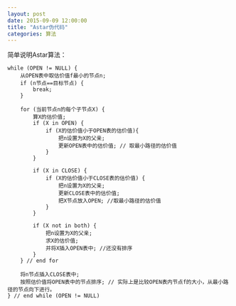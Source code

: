 ```yaml
---
layout: post
date: 2015-09-09 12:00:00
title: "Astar伪代码"
categories: 算法
---
```


简单说明Astar算法：

	while (OPEN != NULL) {
		从OPEN表中取估价值f最小的节点n;
		if (n节点==目标节点) {
			break;
		}

		for (当前节点n的每个子节点X) {
			算X的估价值;
			if (X in OPEN) {
				if (X的估价值小于OPEN表的估价值){
					把n设置为X的父亲;
					更新OPEN表中的估价值; // 取最小路径的估价值
				}
			}

			if (X in CLOSE) {
				if (X的估价值小于CLOSE表的估价值) {
					把n设置为X的父亲;
					更新CLOSE表中的估价值;
					把X节点放入OPEN; //取最小路径的估价值
				}
			}

			if (X not in both) {
				把n设置为X的父亲;
				求X的估价值;
				并将X插入OPEN表中; //还没有排序
			}
		} // end for

		将n节点插入CLOSE表中;
		按照估价值将OPEN表中的节点排序; // 实际上是比较OPEN表内节点f的大小，从最小路径的节点向下进行。
	} // end while (OPEN != NULL)